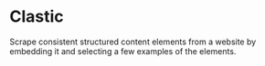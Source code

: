 # Clastic
Scrape consistent structured content elements from a website by embedding it and selecting a few examples of the elements.

